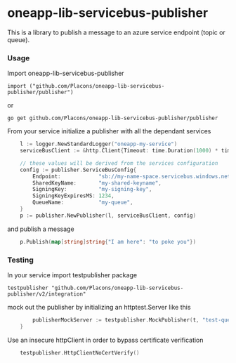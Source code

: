 # oneapp-lib-servicebus-publisher

This is a library to publish a message to an azure service endpoint (topic or queue).

### Usage

Import oneapp-lib-servicebus-publisher

```import ("github.com/Placons/oneapp-lib-servicebus-publisher/publisher")```

or

```go get github.com/Placons/oneapp-lib-servicebus-publisher/publisher```

From your service initialize a publisher with all the dependant services

```go
	l := logger.NewStandardLogger("oneapp-my-service")
	serviceBusClient := &http.Client{Timeout: time.Duration(1000) * time.Millisecond}

	// these values will be derived from the services configuration
	config := publisher.ServiceBusConfig{
		Endpoint:            "sb://my-name-space.servicebus.windows.net",
		SharedKeyName:       "my-shared-keyname",
		SigningKey:          "my-signing-key",
		SigningKeyExpiresMS: 1234,
		QueueName:           "my-queue",
	}
	p := publisher.NewPublisher(l, serviceBusClient, config)
```

 and publish a message

```go
	p.Publish(map[string]string{"I am here": "to poke you"})
```

### Testing

In your service import testpublisher package

```testpublisher "github.com/Placons/oneapp-lib-servicebus-publisher/v2/integration"```

mock out the publisher by initializing an httptest.Server like this
```go
		publisherMockServer := testpublisher.MockPublisher(t, "test-queue", "7000")
    }
```

Use an insecure httpClient in order to bypass certificate verification
```go
	testpublisher.HttpClientNoCertVerify()
```